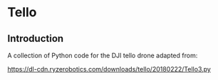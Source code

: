# Tello

## Introduction

A collection of Python code for the DJI tello drone adapted from:

https://dl-cdn.ryzerobotics.com/downloads/tello/20180222/Tello3.py
